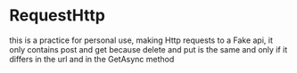 # RequestHttp
this is a practice for personal use, making Http requests to a Fake api, it only contains post and get because delete and put is the same and only if it differs in the url and in the GetAsync method
